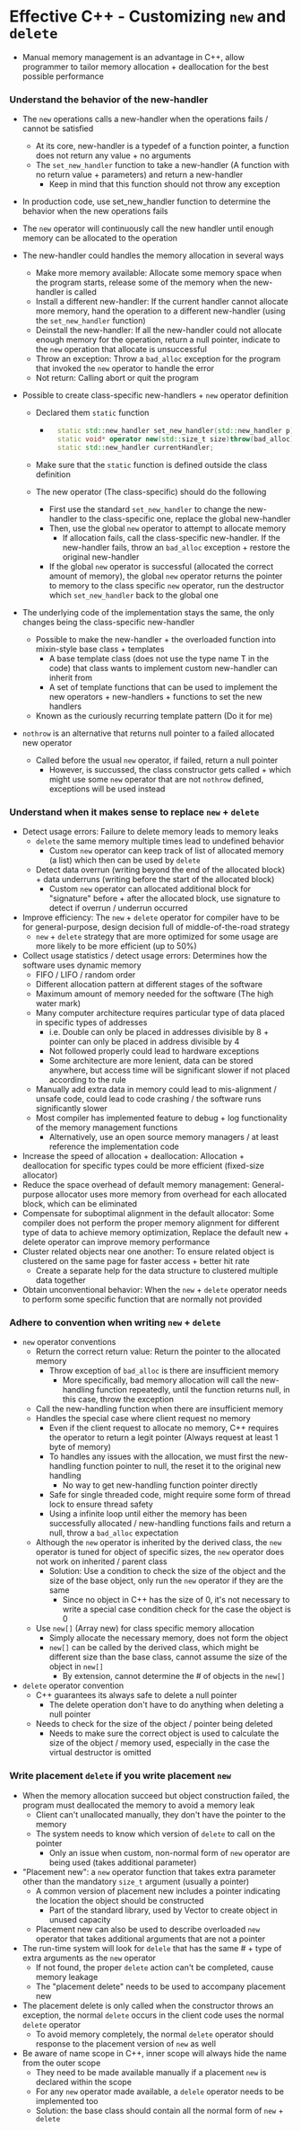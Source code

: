 # Effective C++ - Customizing `new` and `delete`

- Manual memory management is an advantage in C++, allow programmer to tailor memory allocation + deallocation for the best possible performance

### Understand the behavior of the new-handler

- The `new` operations calls a new-handler when the operations fails / cannot be satisfied
  - At its core, new-handler is a typedef of a function pointer, a function does not return any value + no arguments
  - The `set_new_handler` function to take a new-handler (A function with no return value + parameters) and return a new-handler
  	- Keep in mind that this function should not throw any exception

- In production code, use set_new_handler function to determine the behavior when the new operations fails

- The `new` operator will continuously call the new handler until enough memory can be allocated to the operation

- The new-handler could handles the memory allocation in several ways
  - Make more memory available: Allocate some memory space when the program starts, release some of the memory when the new-handler is called
  - Install a different new-handler: If the current handler cannot allocate more memory, hand the operation to a different new-handler (using the `set_new_handler` function)
  - Deinstall the new-handler: If all the new-handler could not allocate enough memory for the operation, return a null pointer, indicate to the `new` operation that allocate is unsuccessful
  - Throw an exception: Throw a `bad_alloc` exception for the program that invoked the `new` operator to handle the error
  - Not return: Calling abort or quit the program

- Possible to create class-specific new-handlers + `new` operator definition
  - Declared them `static` function

  	- ```c++
  		static std::new_handler set_new_handler(std::new_handler p) noexcept;
  		static void* operator new(std::size_t size)throw(bad_alloc);
  		static std::new_handler currentHandler;
  		```

  - Make sure that the `static` function is defined outside the class definition

  - The new operator (The class-specific) should do the following

  	- First use the standard `set_new_handler` to change the new-handler to the class-specific one, replace the global new-handler
  	- Then, use the global `new` operator to attempt to allocate memory
  		- If allocation fails, call the class-specific new-handler. If the new-handler fails, throw an `bad_alloc` exception + restore the original new-handler
  	- If the global `new` operator is successful (allocated the correct amount of memory), the global `new` operator returns the pointer to memory to the class specific `new` operator, run the destructor which `set_new_handler` back to the global one

- The underlying code of the implementation stays the same, the only changes being the class-specific new-handler

	- Possible to make the new-handler + the overloaded function into mixin-style base class + templates
		- A base template class (does not use the type name T in the code) that class wants to implement custom new-handler can inherit from
		- A set of template functions that can be used to implement the new operators + new-handlers + functions to set the new handlers
	- Known as the curiously recurring template pattern (Do it for me)

- `nothrow` is an alternative that returns null pointer to a failed allocated new operator

	- Called before the usual `new` operator, if failed, return a null pointer
		- However, is succussed, the class constructor gets called + which might use some `new` operator that are not `nothrow` defined, exceptions will be used instead

### Understand when it makes sense to replace `new` + `delete`

- Detect usage errors: Failure to delete memory leads to memory leaks
  - `delete` the same memory multiple times lead to undefined behavior
  	- Custom `new` operator can keep track of list of allocated memory (a list) which then can be used by `delete`
  - Detect data overrun (writing beyond the end of the allocated block) + data underruns (writing before the start of the allocated block)
  	- Custom `new` operator can allocated additional block for "signature" before + after the allocated block, use signature to detect if overrun / underrun occurred
- Improve efficiency: The `new` + `delete` operator for compiler have to be for general-purpose, design decision full of middle-of-the-road strategy
  - `new` + `delete` strategy that are more optimized for some usage are more likely to be more efficient (up to 50%)
- Collect usage statistics / detect usage errors: Determines how the software uses dynamic memory
  - FIFO / LIFO / random order
  - Different allocation pattern at different stages of the software
  - Maximum amount of memory needed for the software (The high water mark)
  - Many computer architecture requires particular type of data placed in specific types of addresses
  	- i.e. Double can only be placed in addresses divisible by 8 + pointer can only be placed in address divisible by 4
  	- Not followed properly could lead to hardware exceptions
  	- Some architecture are more lenient, data can be stored anywhere, but access time will be significant slower if not placed according to the rule
  - Manually add extra data in memory could lead to mis-alignment / unsafe code, could lead to code crashing / the software runs significantly slower
  - Most compiler has implemented feature to debug + log functionality of the memory management functions
  	- Alternatively, use an open source memory managers / at least reference the implementation code
- Increase the speed of allocation + deallocation: Allocation + deallocation for specific types could be more efficient (fixed-size allocator)
- Reduce the space overhead of default memory management: General-purpose allocator uses more memory from overhead for each allocated block, which can be eliminated
- Compensate for suboptimal alignment in the default allocator: Some compiler does not perform the proper memory alignment for different type of data to achieve memory optimization, Replace the default new + delete operator can improve memory performance
- Cluster related objects near one another: To ensure related object is clustered on the same page for faster access + better hit rate
	- Create a separate help for the data structure to clustered multiple data together
- Obtain unconventional behavior: When the `new` + `delete` operator needs to perform some specific function that are normally not provided

### Adhere to convention when writing `new` + `delete`

- `new` operator conventions
	- Return the correct return value: Return the pointer to the allocated memory
		- Throw exception of `bad_alloc` is there are insufficient memory
			- More specifically, bad memory allocation will call the new-handling function repeatedly, until the function returns null, in this case, throw the exception  
	- Call the new-handling function when there are insufficient memory
	- Handles the special case where client request no memory
		- Even if the client request to allocate no memory, C++ requires the operator to return a legit pointer (Always request at least 1 byte of memory)
		- To handles any issues with the allocation, we must first the new-handling function pointer to null, the reset it to the original new handling
			- No way to get new-handling function pointer directly
		- Safe for single threaded code, might require some form of thread lock to ensure thread safety
		- Using a infinite loop until either the memory has been successfully allocated / new-handling functions fails and return a null, throw a `bad_alloc` expectation
	- Although the `new` operator is inherited by the derived class, the `new` operator is tuned for object of specific sizes, the `new` operator does not work on inherited / parent class
		- Solution: Use a condition to check the size of the object and the size of the base object, only run the `new` operator if they are the same
			- Since no object in C++ has the size of 0, it's not necessary to write a special case condition check for the case the object is 0
	- Use `new[]` (Array new) for class specific memory allocation
		- Simply allocate the necessary memory, does not form the object
		- `new[]` can be called by the derived class, which might be different size than the base class, cannot assume the size of the object in `new[]`
			- By extension, cannot determine the # of objects in the `new[]`
- `delete` operator convention
	- C++ guarantees its always safe to delete a null pointer
		- The delete operation don't have to do anything when deleting a null pointer
	- Needs to check for the size of the object / pointer being deleted
		- Needs to make sure the correct object is used to calculate the size of the object / memory used, especially in the case the virtual destructor is omitted

### Write placement `delete` if you write placement `new`

- When the memory allocation succeed but object construction failed, the program must deallocated the memory to avoid a memory leak
	- Client can't unallocated manually, they don't have the pointer to the memory
	- The system needs to know which version of `delete` to call on the pointer
		- Only an issue when custom, non-normal form of `new` operator are being used (takes additional parameter)
- "Placement new": a `new` operator function that takes extra parameter other than the mandatory `size_t` argument (usually a pointer)
	- A common version of placement new includes a pointer indicating the location the object should be constructed
		- Part of the standard library, used by Vector to create object in unused capacity
	- Placement new can also be used to describe overloaded `new` operator that takes additional arguments that are not a pointer
- The run-time system will look for `delele` that has the same # + type of extra arguments as the `new` operator
	- If not found, the proper `delete` action can't be completed, cause memory leakage
	- The "placement delete" needs to be used to accompany placement new
- The placement delete is only called when the constructor throws an exception, the normal `delete` occurs in the client code uses the normal `delete` operator
	- To avoid memory completely, the normal `delete` operator should response to the placement version of `new` as well
- Be aware of name scope in C++, inner scope will always hide the name from the outer scope
	- They need to be made available manually if a placement `new` is declared within the scope
	- For any `new` operator made available, a `delele` operator needs to be implemented too
	- Solution: the base class should contain all the normal form of `new` + ` delete`



